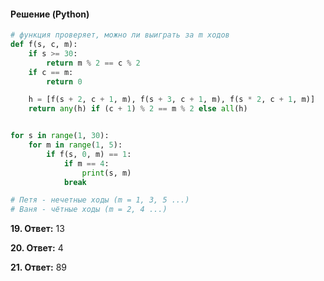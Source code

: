 #### Решение (Python)
```python
# функция проверяет, можно ли выиграть за m ходов
def f(s, c, m):
    if s >= 30:
        return m % 2 == c % 2
    if c == m:
        return 0

    h = [f(s + 2, c + 1, m), f(s + 3, c + 1, m), f(s * 2, c + 1, m)]
    return any(h) if (c + 1) % 2 == m % 2 else all(h)


for s in range(1, 30):
    for m in range(1, 5):
        if f(s, 0, m) == 1:
            if m == 4:
                print(s, m)
            break

# Петя - нечетные ходы (m = 1, 3, 5 ...)
# Ваня - чётные ходы (m = 2, 4 ...)
```

**19. Ответ:** 13

**20. Ответ:** 4

**21. Ответ:** 89
